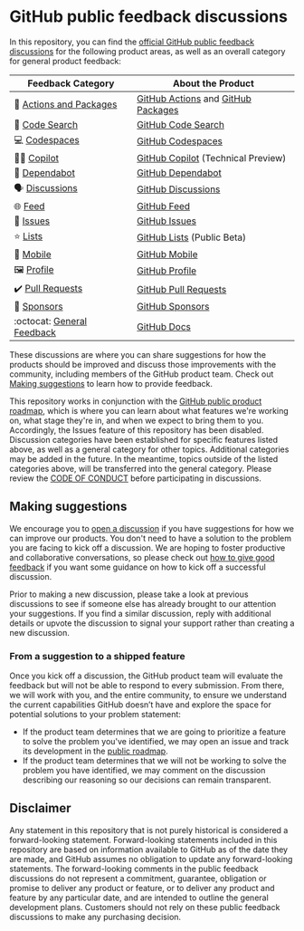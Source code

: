 # GitHub public feedback discussions

In this repository, you can find the [official GitHub public feedback discussions](https://github.com/github/feedback/discussions) for the following product areas, as well as an overall category for general product feedback:

| **Feedback Category** | **About the Product** 	|
|---	|---	|
| 🚢  [Actions and Packages](https://github.com/github/feedback/discussions/categories/actions-and-packages-feedback) 	| [GitHub Actions](https://github.com/features/actions) and [GitHub Packages](https://github.com/features/packages) |
| 🔎  [Code Search](https://github.com/github/feedback/discussions/categories/code-search-feedback) 	| [GitHub Code Search](https://cs.github.com/about) 	|
| 💻  [Codespaces](https://github.com/github/feedback/discussions/categories/codespaces-feedback) 	| [GitHub Codespaces](https://github.com/features/codespaces) 	|
| 👩‍✈️  [Copilot](https://github.com/github/feedback/discussions/categories/copilot-feedback)   	| [GitHub Copilot](https://copilot.github.com/) (Technical Preview) 	|
| 🤖  [Dependabot](https://github.com/github/feedback/discussions/categories/dependabot-feedback) 	| [GitHub Dependabot](https://github.com/features/security) 	|
| 🗣️  [Discussions](https://github.com/github/feedback/discussions/categories/discussions-feedback)  	| [GitHub Discussions](https://docs.github.com/en/discussions) 	|
| 🌐  [Feed](https://github.com/github/feedback/discussions/categories/feed-feedback)  	| [GitHub Feed](https://github.blog/2022-03-22-improving-your-github-feed/) 	|
| 🐙  [Issues](https://github.com/github/feedback/discussions/categories/issues-feedback) 	| [GitHub Issues](https://github.com/features/issues) 	|
| ⭐  [Lists](https://github.com/github/feedback/discussions/categories/lists-feedback) 	| [GitHub Lists](https://docs.github.com/en/get-started/exploring-projects-on-github/saving-repositories-with-stars#organizing-starred-repositories-with-lists) (Public Beta) 	|
| 📱  [Mobile](https://github.com/github/feedback/discussions/categories/mobile-feedback) 	| [GitHub Mobile](https://github.com/mobile) 	|
|  🖼️  [Profile](https://github.com/github/feedback/discussions/categories/profile-feedback)  	| [GitHub Profile](https://docs.github.com/en/account-and-profile/setting-up-and-managing-your-github-profile/customizing-your-profile/about-your-profile) 	|
| ✔️  [Pull Requests](https://github.com/github/feedback/discussions/categories/pull-requests-feedback) 	| [GitHub Pull Requests](https://docs.github.com/en/github/collaborating-with-pull-requests/proposing-changes-to-your-work-with-pull-requests/about-pull-requests) 	|
|  💖  [Sponsors](https://github.com/github/feedback/discussions/categories/sponsors-feedback) 	| [GitHub Sponsors](https://github.com/sponsors) 	|
| :octocat:  [General Feedback](https://github.com/github/feedback/discussions/categories/general-feedback) 	| [GitHub Docs](https://docs.github.com/en) |

These discussions are where you can share suggestions for how the products should be improved and discuss those improvements with the community, including members of the GitHub product team. Check out [Making suggestions](#making-suggestions) to learn how to provide feedback.

This repository works in conjunction with the [GitHub public product roadmap](https://github.com/github/roadmap), which is where you can learn about what features we're working on, what stage they're in, and when we expect to bring them to you. Accordingly, the Issues feature of this repository has been disabled. Discussion categories have been established for specific features listed above, as well as a general category for other topics. Additional categories may be added in the future. In the meantime, topics outside of the listed categories above, will be transferred into the general category. Please review the [CODE OF CONDUCT](CODE_OF_CONDUCT.md) before participating in discussions.

## Making suggestions

We encourage you to [open a discussion](https://github.com/github/feedback/discussions) if you have suggestions for how we can improve our products. You don't need to have a solution to the problem you are facing to kick off a discussion. We are hoping to foster productive and collaborative conversations, so please check out [how to give good feedback](https://github.com/github/feedback/discussions/1) if you want some guidance on how to kick off a successful discussion.

Prior to making a new discussion, please take a look at previous discussions to see if someone else has already brought to our attention your suggestions. If you find a similar discussion, reply with additional details or upvote the discussion to signal your support rather than creating a new discussion.

### From a suggestion to a shipped feature

Once you kick off a discussion, the GitHub product team will evaluate the feedback but will not be able to respond to every submission. From there, we will work with you, and the entire community, to ensure we understand the current capabilities GitHub doesn’t have and explore the space for potential solutions to your problem statement:

- If the product team determines that we are going to prioritize a feature to solve the problem you've identified, we may open an issue and track its development in the [public roadmap](https://github.com/github/roadmap).
- If the product team determines that we will not be working to solve the problem you have identified, we may comment on the discussion describing our reasoning so our decisions can remain transparent.

## Disclaimer

Any statement in this repository that is not purely historical is considered a forward-looking statement. Forward-looking statements included in this repository are based on information available to GitHub as of the date they are made, and GitHub assumes no obligation to update any forward-looking statements. The forward-looking comments in the public feedback discussions do not represent a commitment, guarantee, obligation or promise to deliver any product or feature, or to deliver any product and feature by any particular date, and are intended to outline the general development plans. Customers should not rely on these public feedback discussions to make any purchasing decision.
